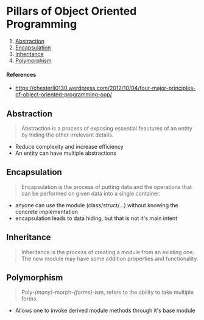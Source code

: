 # Pillars of Object Oriented Programming
1. [Abstraction](#abstraction)
2. [Encapsulation](#encapsulation)
3. [Inheritance](#inheritance)
4. [Polymorphism](#polymorphism)

#### References
- https://chesterli0130.wordpress.com/2012/10/04/four-major-principles-of-object-oriented-programming-oop/

## Abstraction
> Abstraction is a process of exposing essential feautures of an entity by hiding the other irrelevant details.
- Reduce complexity and increase efficiency
- An entity can have multiple abstractions

## Encapsulation
> Encapsulation is the process of putting data and the operations that can be performed on given data into a single container.
- anyone can use the module (class/struct/...) without knowing the concrete implementation
- encapsulation leads to data hiding, but that is not it's main intent

## Inheritance
> Inheritance is the process of creating a module from an existing one. The new module may have some addition properties and functionality.

## Polymorphism
> Poly-*(many)*-morph-*(forms)*-ism, refers to the ability to take multiple forms.
- Allows one to invoke derived module methods through it's base module
